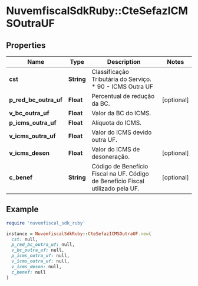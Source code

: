 # NuvemfiscalSdkRuby::CteSefazICMSOutraUF

## Properties

| Name | Type | Description | Notes |
| ---- | ---- | ----------- | ----- |
| **cst** | **String** | Classificação Tributária do Serviço.  * 90 - ICMS Outra UF |  |
| **p_red_bc_outra_uf** | **Float** | Percentual de redução da BC. | [optional] |
| **v_bc_outra_uf** | **Float** | Valor da BC do ICMS. |  |
| **p_icms_outra_uf** | **Float** | Alíquota do ICMS. |  |
| **v_icms_outra_uf** | **Float** | Valor do ICMS devido outra UF. |  |
| **v_icms_deson** | **Float** | Valor do ICMS de desoneração. | [optional] |
| **c_benef** | **String** | Código de Benefício Fiscal na UF.  Código de Benefício Fiscal utilizado pela UF. | [optional] |

## Example

```ruby
require 'nuvemfiscal_sdk_ruby'

instance = NuvemfiscalSdkRuby::CteSefazICMSOutraUF.new(
  cst: null,
  p_red_bc_outra_uf: null,
  v_bc_outra_uf: null,
  p_icms_outra_uf: null,
  v_icms_outra_uf: null,
  v_icms_deson: null,
  c_benef: null
)
```

